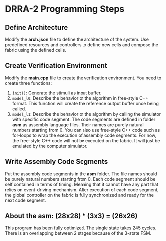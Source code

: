 # DRRA-2 Programming Steps

## Define Architecture

Modify the **arch.json** file to define the architecture of the system. Use predefined resources and controllers to define new cells and compose the fabric using the defined cells.

## Create Verification Environment

Modify the **main.cpp** file to create the verification environment. You need to create three functions:

1. `init()`: Generate the stimuli as input buffer.
2. `model_l0`: Describe the behavior of the algorithm in free-style C++ format. This function will create the reference output buffer once being called.
3. `model_l1`: Describe the behavior of the algorithm by calling the simulator with specific code segment. The code segments are defined in folder **asm** as assembly language files. Their names are purely natural numbers starting from 0. You can also use free-style C++ code such as for-loops to wrap the execution of assembly code segments. For now, the free-style C++ code will not be executed on the fabric. It will just be emulated by the computer simulator.

## Write Assembly Code Segments

Put the assembly code segments in the **asm** folder. The file names should be purely natural numbers starting from 0. Each code segment should be self contained in terms of timing. Meaning that it cannot have any part that relies on event-driving mechanism. After execution of each code segment, the global controller on the fabric is fully synchronized and ready for the next code segment.

## About the asm: (28x28) * (3x3) = (26x26)

This program has been fully optimized. The single state takes 245 cycles. There is an overlapping between 2 stages because of the 3-state FSM.
